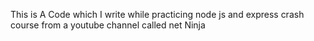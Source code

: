 This is A Code which I write while practicing node js and express crash course from a youtube channel called net Ninja 
